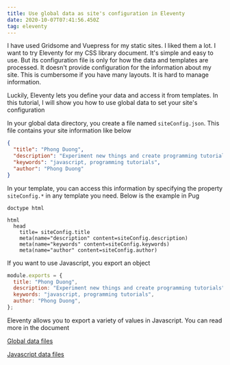 ```yaml
---
title: Use global data as site's configuration in Eleventy
date: 2020-10-07T07:41:56.450Z
tag: eleventy
---
```


I have used Gridsome and Vuepress for my static sites. I liked them a lot. I want to try Eleventy for my CSS library document. It's simple and easy to use. But its configuration file is only for how the data and templates are processed. It doesn't provide configuration for the information about my site. This is cumbersome if you have many layouts. It is hard to manage information.

Luckily, Eleventy lets you define your data and access it from templates. In this tutorial, I will show you how to use global data to set your site's configuration

In your global data directory, you create a file named `siteConfig.json`. This file contains your site information like below

```json
{
  "title": "Phong Duong",
  "description": "Experiment new things and create programming tutorials",
  "keywords": "javascript, programming tutorials",
  "author": "Phong Duong"
}
```

In your template, you can access this information by specifying the property `siteConfig.*` in any template you need. Below is the example in Pug

```pug
doctype html

html
  head
    title= siteConfig.title
    meta(name="description" content=siteConfig.description)
    meta(name="keywords" content=siteConfig.keywords)
    meta(name="author" content=siteConfig.author)
```

If you want to use Javascript, you export an object

```javascript
module.exports = {
  title: "Phong Duong",
  description: "Experiment new things and create programming tutorials",
  keywords: "javascript, programming tutorials",
  author: "Phong Duong",
};
```

Eleventy allows you to export a variety of values in Javascript. You can read more in the document

[Global data files](https://www.11ty.dev/docs/data-global/)

[Javascript data files](https://www.11ty.dev/docs/data-js/)
